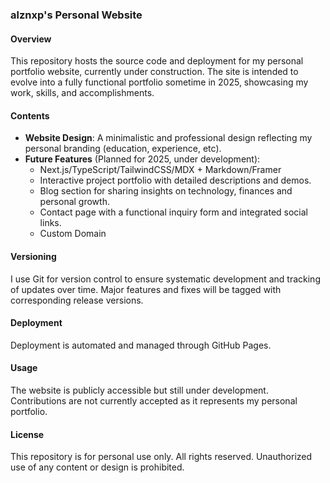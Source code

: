 ### alznxp's Personal Website  

#### Overview  
This repository hosts the source code and deployment for my personal portfolio website, currently under construction. The site is intended to evolve into a fully functional portfolio sometime in 2025, showcasing my work, skills, and accomplishments.  

#### Contents  
- **Website Design**: A minimalistic and professional design reflecting my personal branding (education, experience, etc).  
- **Future Features** (Planned for 2025, under development):
  - Next.js/TypeScript/TailwindCSS/MDX + Markdown/Framer
  - Interactive project portfolio with detailed descriptions and demos.  
  - Blog section for sharing insights on technology, finances and personal growth.  
  - Contact page with a functional inquiry form and integrated social links.
  - Custom Domain 

#### Versioning  
I use Git for version control to ensure systematic development and tracking of updates over time. Major features and fixes will be tagged with corresponding release versions.  

#### Deployment

Deployment is automated and managed through GitHub Pages.

#### Usage  
The website is publicly accessible but still under development. Contributions are not currently accepted as it represents my personal portfolio.  

#### License  
This repository is for personal use only. All rights reserved. Unauthorized use of any content or design is prohibited.  
